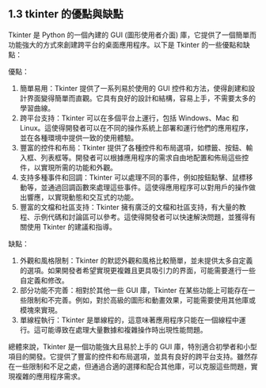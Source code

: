 ## 1.3 tkinter 的優點與缺點

Tkinter 是 Python 的一個內建的 GUI (圖形使用者介面) 庫，它提供了一個簡單而功能強大的方式來創建跨平台的桌面應用程序。以下是 Tkinter 的一些優點和缺點：

優點：
1. 簡單易用：Tkinter 提供了一系列易於使用的 GUI 控件和方法，使得創建和設計界面變得簡單而直觀。它具有良好的設計和結構，容易上手，不需要太多的學習曲線。
2. 跨平台支持：Tkinter 可以在多個平台上運行，包括 Windows、Mac 和 Linux。這使得開發者可以在不同的操作系統上部署和運行他們的應用程序，並在各種環境中提供一致的使用體驗。
3. 豐富的控件和布局：Tkinter 提供了各種控件和布局選項，如標籤、按鈕、輸入框、列表框等。開發者可以根據應用程序的需求自由地配置和佈局這些控件，以實現所需的功能和外觀。
4. 支持多種事件和回調：Tkinter 可以處理不同的事件，例如按鈕點擊、鼠標移動等，並通過回調函數來處理這些事件。這使得應用程序可以對用戶的操作做出響應，以實現動態和交互式的功能。
5. 豐富的文檔和社區支持：Tkinter 擁有廣泛的文檔和社區支持，有大量的教程、示例代碼和討論區可以參考。這使得開發者可以快速解決問題，並獲得有關使用 Tkinter 的建議和指導。

缺點：
1. 外觀和風格限制：Tkinter 的默認外觀和風格比較簡單，並未提供太多自定義的選項。如果開發者希望實現更複雜且更具吸引力的界面，可能需要進行一些自定義和修改。
2. 部分功能不完善：相對於其他一些 GUI 庫，Tkinter 在某些功能上可能存在一些限制和不完善。例如，對於高級的圖形和動畫效果，可能需要使用其他庫或模塊來實現。
3. 單線程執行：Tkinter 是單線程的，這意味著應用程序只能在一個線程中運行。這可能導致在處理大量數據和複雜操作時出現性能問題。

總體來說，Tkinter 是一個功能強大且易於上手的 GUI 庫，特別適合初學者和小型項目的開發。它提供了豐富的控件和布局選項，並具有良好的跨平台支持。雖然存在一些限制和不足之處，但通過合適的選擇和配合其他庫，可以克服這些問題，實現複雜的應用程序需求。